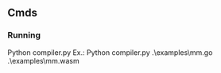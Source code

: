 ## Cmds

### Running

Python compiler.py <source path> <destination path>
Ex.:
Python compiler.py .\examples\mm.go .\examples\mm.wasm

